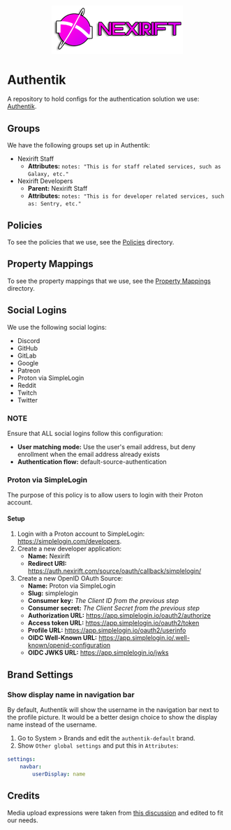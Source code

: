 <p align="center">
<img src="https://raw.githubusercontent.com/Nexirift/.github/main/banner.svg" width="300" />
</p>

# Authentik

A repository to hold configs for the authentication solution we use:
[Authentik](https://goauthentik.io/).

## Groups

We have the following groups set up in Authentik:

-   Nexirift Staff
    -   **Attributes:**
        `notes: "This is for staff related services, such as Galaxy, etc."`
-   Nexirift Developers
    -   **Parent:** Nexirift Staff
    -   **Attributes:**
        `notes: "This is for developer related services, such as: Sentry, etc."`

## Policies

To see the policies that we use, see the [Policies](./policies) directory.

## Property Mappings

To see the property mappings that we use, see the
[Property Mappings](./property-mappings) directory.

## Social Logins

We use the following social logins:

-   Discord
-   GitHub
-   GitLab
-   Google
-   Patreon
-   Proton via SimpleLogin
-   Reddit
-   Twitch
-   Twitter

### NOTE

Ensure that ALL social logins follow this configuration:

-   **User matching mode:** Use the user's email address, but deny enrollment
    when the email address already exists
-   **Authentication flow:** default-source-authentication

### Proton via SimpleLogin

The purpose of this policy is to allow users to login with their Proton account.

#### Setup

1. Login with a Proton account to SimpleLogin:
   https://simplelogin.com/developers.
2. Create a new developer application:
    - **Name:** Nexirift
    - **Redirect URI:**
      https://auth.nexirift.com/source/oauth/callback/simplelogin/
3. Create a new OpenID OAuth Source:
    - **Name:** Proton via SimpleLogin
    - **Slug:** simplelogin
    - **Consumer key:** _The Client ID from the previous step_
    - **Consumer secret:** _The Client Secret from the previous step_
    - **Authorization URL:** https://app.simplelogin.io/oauth2/authorize
    - **Access token URL:** https://app.simplelogin.io/oauth2/token
    - **Profile URL:** https://app.simplelogin.io/oauth2/userinfo
    - **OIDC Well-Known URL:**
      https://app.simplelogin.io/.well-known/openid-configuration
    - **OIDC JWKS URL:** https://app.simplelogin.io/jwks

## Brand Settings

### Show display name in navigation bar

By default, Authentik will show the username in the navigation bar next to the
profile picture. It would be a better design choice to show the display name
instead of the username.

1. Go to System > Brands and edit the `authentik-default` brand.
2. Show `Other global settings` and put this in `Attributes`:

```yaml
settings:
    navbar:
        userDisplay: name
```

## Credits

Media upload expressions were taken from
[this discussion](https://github.com/goauthentik/authentik/discussions/6824) and
edited to fit our needs.
